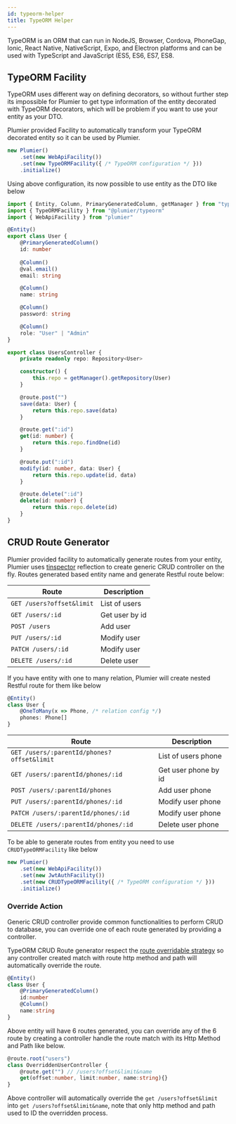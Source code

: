```yaml
---
id: typeorm-helper
title: TypeORM Helper
---
```


TypeORM is an ORM that can run in NodeJS, Browser, Cordova, PhoneGap, Ionic, React Native, NativeScript, Expo, and Electron platforms and can be used with TypeScript and JavaScript (ES5, ES6, ES7, ES8. 

## TypeORM Facility

TypeORM uses different way on defining decorators, so without further step its impossible for Plumier to get type information of the entity decorated with TypeORM decorators, which will be problem if you want to use your entity as your DTO. 

Plumier provided Facility to automatically transform your TypeORM decorated entity so it can be used by Plumier.

```typescript
new Plumier()
    .set(new WebApiFacility())
    .set(new TypeORMFacility({ /* TypeORM configuration */ }))
    .initialize()
``` 

Using above configuration, its now possible to use entity as the DTO like below

```typescript
import { Entity, Column, PrimaryGeneratedColumn, getManager } from "typeorm"
import { TypeORMFacility } from "@plumier/typeorm"
import { WebApiFacility } from "plumier"

@Entity()
export class User {
    @PrimaryGeneratedColumn()
    id: number
    
    @Column()
    @val.email()
    email: string

    @Column()
    name: string

    @Column()
    password: string

    @Column()
    role: "User" | "Admin"
}

export class UsersController {
    private readonly repo: Repository<User>

    constructor() {
        this.repo = getManager().getRepository(User)
    }

    @route.post("")
    save(data: User) {
        return this.repo.save(data)
    }

    @route.get(":id")
    get(id: number) {
        return this.repo.findOne(id)
    }

    @route.put(":id")
    modify(id: number, data: User) {
        return this.repo.update(id, data)
    }

    @route.delete(":id")
    delete(id: number) {
        return this.repo.delete(id)
    }
}
```

## CRUD Route Generator
Plumier provided facility to automatically generate routes from your entity, Plumier uses [tinspector](https://github.com/plumier/tinspector) reflection to create generic CRUD controller on the fly. Routes generated based entity name and generate Restful route below:

| Route                     | Description    |
| ------------------------- | -------------- |
| `GET /users?offset&limit` | List of users  |
| `GET /users/:id`          | Get user by id |
| `POST /users`             | Add user       |
| `PUT /users/:id`          | Modify user    |
| `PATCH /users/:id`        | Modify user    |
| `DELETE /users/:id`       | Delete user    |

If you have entity with one to many relation, Plumier will create nested Restful route for them like below

```typescript
@Entity()
class User {
    @OneToMany(x => Phone, /* relation config */)
    phones: Phone[]
}
```

| Route                                      | Description          |
| ------------------------------------------ | -------------------- |
| `GET /users/:parentId/phones?offset&limit` | List of users phone  |
| `GET /users/:parentId/phones/:id`          | Get user phone by id |
| `POST /users/:parentId/phones`             | Add user phone       |
| `PUT /users/:parentId/phones/:id`          | Modify user phone    |
| `PATCH /users/:parentId/phones/:id`        | Modify user phone    |
| `DELETE /users/:parentId/phones/:id`       | Delete user phone    |


To be able to generate routes from entity you need to use `CRUDTypeORMFacility` like below

```typescript
new Plumier()
    .set(new WebApiFacility())
    .set(new JwtAuthFacility()) 
    .set(new CRUDTypeORMFacility({ /* TypeORM configuration */ }))
    .initialize()
```

### Override Action 
Generic CRUD controller provide common functionalities to perform CRUD to database, you can override one of each route generated by providing a controller. 

TypeORM CRUD Route generator respect the [route overridable strategy](../extends/Custom-Route-Generator.md#control-duplicate-routes) so any controller created match with route http method and path will automatically override the route.

```typescript
@Entity()
class User {
    @PrimaryGeneratedColumn()
    id:number
    @Column()
    name:string
}
```

Above entity will have 6 routes generated, you can override any of the 6 route by creating a controller handle the route match with its Http Method and Path like below. 

```typescript
@route.root("users")
class OverriddenUserController {
    @route.get("") // /users?offset&limit&name
    get(offset:number, limit:number, name:string){}
}
```

Above controller will automatically override the `get /users?offset&limit` into `get /users?offset&limit&name`, note that only http method and path used to ID the overridden process.